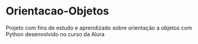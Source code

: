 # Orientacao-Objetos
Projeto com fins de estudo e aprendizado sobre orientação a objetos com Python desenvolvido no curso da Alura
